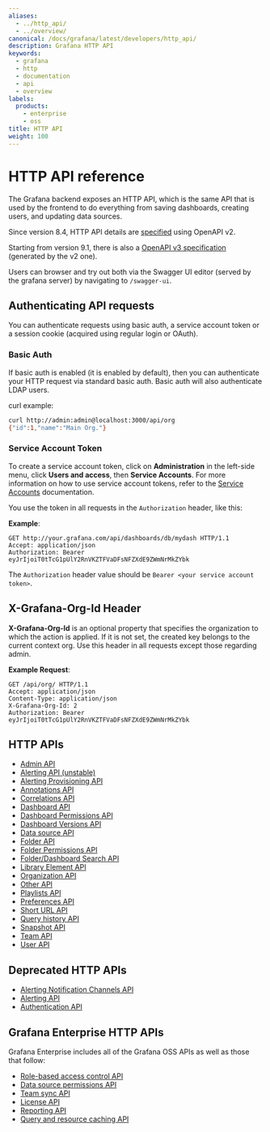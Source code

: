 ```yaml
---
aliases:
  - ../http_api/
  - ../overview/
canonical: /docs/grafana/latest/developers/http_api/
description: Grafana HTTP API
keywords:
  - grafana
  - http
  - documentation
  - api
  - overview
labels:
  products:
    - enterprise
    - oss
title: HTTP API
weight: 100
---
```


# HTTP API reference

The Grafana backend exposes an HTTP API, which is the same API that is used by the frontend to do everything from saving
dashboards, creating users, and updating data sources.

Since version 8.4, HTTP API details are [specified](https://editor.swagger.io/?url=https://raw.githubusercontent.com/grafana/grafana/main/public/api-merged.json) using OpenAPI v2.

Starting from version 9.1, there is also a [OpenAPI v3 specification](https://editor.swagger.io/?url=https://raw.githubusercontent.com/grafana/grafana/main/public/openapi3.json) (generated by the v2 one).

Users can browser and try out both via the Swagger UI editor (served by the grafana server) by navigating to `/swagger-ui`.

## Authenticating API requests

You can authenticate requests using basic auth, a service account token or a session cookie (acquired using regular login or OAuth).

### Basic Auth

If basic auth is enabled (it is enabled by default), then you can authenticate your HTTP request via
standard basic auth. Basic auth will also authenticate LDAP users.

curl example:

```bash
curl http://admin:admin@localhost:3000/api/org
{"id":1,"name":"Main Org."}
```

### Service Account Token

To create a service account token, click on **Administration** in the left-side menu, click **Users and access**, then **Service Accounts**.
For more information on how to use service account tokens, refer to the [Service Accounts](../../administration/service-accounts/) documentation.

You use the token in all requests in the `Authorization` header, like this:

**Example**:

```http
GET http://your.grafana.com/api/dashboards/db/mydash HTTP/1.1
Accept: application/json
Authorization: Bearer eyJrIjoiT0tTcG1pUlY2RnVKZTFVaDFsNFZXdE9ZWmNrMkZYbk
```

The `Authorization` header value should be `Bearer <your service account token>`.

## X-Grafana-Org-Id Header

**X-Grafana-Org-Id** is an optional property that specifies the organization to which the action is applied. If it is not set, the created key belongs to the current context org. Use this header in all requests except those regarding admin.

**Example Request**:

```http
GET /api/org/ HTTP/1.1
Accept: application/json
Content-Type: application/json
X-Grafana-Org-Id: 2
Authorization: Bearer eyJrIjoiT0tTcG1pUlY2RnVKZTFVaDFsNFZXdE9ZWmNrMkZYbk
```

## HTTP APIs

- [Admin API](admin/)
- [Alerting API (unstable)](https://editor.swagger.io/?url=https://raw.githubusercontent.com/grafana/grafana/main/pkg/services/ngalert/api/tooling/post.json)
- [Alerting Provisioning API](alerting_provisioning/)
- [Annotations API](annotations/)
- [Correlations API](correlations/)
- [Dashboard API](dashboard/)
- [Dashboard Permissions API](dashboard_permissions/)
- [Dashboard Versions API](dashboard_versions/)
- [Data source API](data_source/)
- [Folder API](folder/)
- [Folder Permissions API](folder_permissions/)
- [Folder/Dashboard Search API](folder_dashboard_search/)
- [Library Element API](library_element/)
- [Organization API](org/)
- [Other API](other/)
- [Playlists API](playlist/)
- [Preferences API](preferences/)
- [Short URL API](short_url/)
- [Query history API](query_history/)
- [Snapshot API](snapshot/)
- [Team API](team/)
- [User API](user/)

## Deprecated HTTP APIs

- [Alerting Notification Channels API](alerting_notification_channels/)
- [Alerting API](alerting/)
- [Authentication API](auth/)

## Grafana Enterprise HTTP APIs

Grafana Enterprise includes all of the Grafana OSS APIs as well as those that follow:

- [Role-based access control API](access_control/)
- [Data source permissions API](datasource_permissions/)
- [Team sync API](team_sync/)
- [License API](licensing/)
- [Reporting API](reporting/)
- [Query and resource caching API](query_and_resource_caching/)

